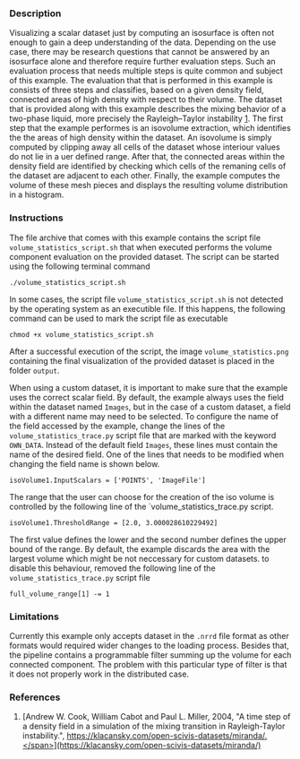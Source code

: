 ### Description ###
Visualizing a scalar dataset just by computing an isosurface is often not enough to gain a deep understanding of the data.
Depending on the use case, there may be research questions that cannot be answered by an isosurface alone and therefore require further evaluation steps.
Such an evaluation process that needs multiple steps is quite common and subject of this example.
The evaluation that that is performed in this example is consists of three steps and classifies, based on a given density field, connected areas of high density with respect to their volume.
The dataset that is provided along with this example describes the mixing behavior of a two-phase liquid, more precisely the Rayleigh–Taylor instability [1](#reference_dataset).
The first step that the example performes is an isovolume extraction, which identifies the the areas of high density within the dataset.
An isovolume is simply computed by clipping away all cells of the dataset whose interiour values do not lie in a uer defined range.
After that, the connected areas within the density field are identified by checking which cells of the remaning cells of the dataset are adjacent to each other.
Finally, the example computes the volume of these mesh pieces and displays the resulting volume distribution in a histogram.

### Instructions ###
The file archive that comes with this example contains the script file `volume_statistics_script.sh` that when executed performs the volume component evaluation on the provided dataset.
The script can be started using the following terminal command
```
./volume_statistics_script.sh
```
In some cases, the script file `volume_statistics_script.sh` is not detected by the operating system as an executible file.
If this happens, the following command can be used to mark the script file as executable
```
chmod +x volume_statistics_script.sh
```
After a successful execution of the script, the image `volume_statistics.png` containing the final visualization of the provided dataset is placed in the folder `output`. 

When using a custom dataset, it is important to make sure that the example uses the correct scalar field.
By default, the example always uses the field within the dataset named  `Images`, but in the case of a custom dataset, a field with a different name may need to be selected.
To configure the name of the field accessed by the example, change the lines of the `volume_statistics_trace.py` script file that are marked with the keyword `OWN_DATA`.
Instead of the default field `Images`, these lines must contain the name of the desired field.
One of the lines that needs to be modified when changing the field name is shown below.
```
isoVolume1.InputScalars = ['POINTS', 'ImageFile']
```

The range that the user can choose for the creation of the iso volume is controlled by the following line of the `volume_statistics_trace.py script.
```
isoVolume1.ThresholdRange = [2.0, 3.000028610229492]
```
The first value defines the lower and the second number defines the upper bound of the range.
By default, the example discards the area with the largest volume which might be not neccessary for custom datasets.
to disable this behaviour, removed the following line of the `volume_statistics_trace.py` script file
```
full_volume_range[1] -= 1
```
### Limitations ###
Currently this example only accepts dataset in the `.nrrd` file format as other formats would required wider changes to the loading process.
Besides that, the pipeline contains a programmable filter summing up the volume for each connected component.
The problem with this particular type of filter is that it does not properly work in the distributed case.

### References ###
1. [<span id="reference_dataset">Andrew W. Cook, William Cabot and Paul L. Miller, 2004, "A time step of a density field in a simulation of the mixing transition in Rayleigh-Taylor instability.", https://klacansky.com/open-scivis-datasets/miranda/.</span>](https://klacansky.com/open-scivis-datasets/miranda/)